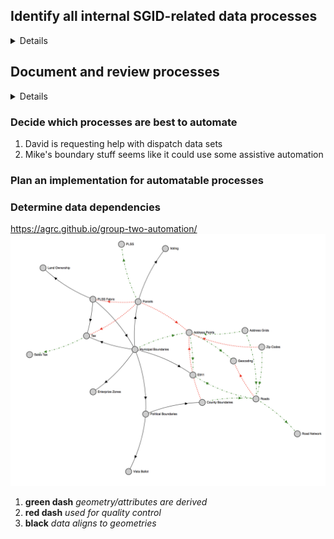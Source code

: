 ## Identify all internal SGID-related data processes

<details>
 
##### Address Points
 - Zach
 - Greg

##### Broadband
 - Zach
 - Bert

##### Boundaries
  - Mike
  - **Datasets**
    - Municipalities
    - County
    - Voting/Precinct
    - Tax

##### Roads
 - Michael
 - Greg

##### Parcels
  - Rick
  - **Datasets**
    - Normal Parcels
    - LIR

##### Imagery
  - Rick
  - **Datasets**
    - Indices
    - Raster.utah.gov

##### Zone Boundaries
  - Dave
  - **Datasets**
    - PSAPS
    - Fire
    - EMS
    - Law
    - City Codes
</details>

## Document and review processes

<details>
 
1. **Address Points**
   1. Existing scripts are written, 1 per participating county
   1. Incomplete because data is not received from
      - Daggett
      - Unitah
      - San Juan
      - Grand
      - Garfield
      - Sanpete
1. **Broadband**
   1. needs documentation but automation is not the best fit
1. **Boundaries**
   1. **Municipal/County Boundaries**
      1. PDF or jpg provied by LGO after county submission
      2. Outline is created with COGO tools in state plane and added to muni_modifications
      3. (muni/county)_modification polygon is **manually** used to adjust official boundary feature class and muni carto feature class
      4. blog post created quarterly
  1. **Precints (Vista Ballot Areas)**
     1. Mostly shapefiles received from counties
     2. ETL **manually** into our schema
     3. Validated on overlap with political districts and issues fixed
  1. **PLSS Fabric**
     1. BLM appends mini fabrics
     2. Counties and surveyors can submit tie sheets for corner adjustments
     3. Uses mostly built in fabric tools from vendor
     4. Exported to PLSS GCDB format and appends attributes **manually**
  1. **Tax Nomenclature**
     1. Terri C from tax provides individual geodatabases
     2. **Manually** create new tax areas using tax [process doc](https://docs.google.com/document/d/1Z8i0icMP3EeV0sI2BENhZNfAVTbfuyZfSm59Mwb3XBg/edit)
     3. **Manual** and scripted review happens based on checklist with exceptions
     3. Create prior years and publish new years
     4. Data can be updated quarterly
     5. Blog post is created yearly
1. **Roads**
   1. Data is requested from counties based on a schedule
   1. Data is edited in UTRANS
   2. Scripts are run to ETL data
   3. Change detection is run
   4. Custom tool helps reconcile differences in provided vs new data
   5. Monthly blog post
1. **Parcels**
   1. Existing scripts ETL data into our schema. One per county.
1. Sales Tax Areas need to align with municipal and county boundaries
   1. schema and attribute checks
1. Health stuff is loaded/edited adhoc when reached out to by stewards
   1. email sent with instructions
1. **PSAPS**
   1. Only certain dispatch centers are supported
      1. box elder
      1. vernal dispatch
         1. Daggett, Duchesne, Uintah
      1. salt lake communication center (TOC)
      1. weber/morgan
      1. cedar dispatch
         2. Iron co
         1. cedar also dispatches DPS on highways, etc
      1. st george dispatch
      1. san juan
      1. beaver
      1. miller
  1. **Address Points**
     1. ETL address points **manually**
        1. Sevier, Wayne, and Piute Counties they send David the address points  directly
     1. geocodes address points and inspects less than 100% matches
     1. fixes issues **manually**
  1. **Roads**
     1. Inspectes segments with geocodes scores < 100%
     2. Edits in spillman and Utrans with a note
1. **Schools**
   1. Scrape data from office of ed
   2. ETL to our schema **manually**
   3. Validate addresses and possibly move point
1. **EMS Response Zones**
   1. Not sure where they come from or how they are maintained.
1. **Care Centers**
   1. Get from Health some how
   1. Addresses are validated **manually**
1. **Enterprise Zones**
   1. Kelleigh sends shapefiles in emails
   2. Align boundaries with muni boundaries **manually** splitting where they cross
1. **Zip Codes**
   1. Align boundary with street segments **manually**
   2. Updated after talking to cities and jurisdictions
   3. Can change when code gets subdivided
1. **Address Grids**
   1. Align to boundaries **manually**

</details>

### Decide which processes are best to automate

1. David is requesting help with dispatch data sets
2. Mike's boundary stuff seems like it could use some assistive automation

### Plan an implementation for automatable processes

### Determine data dependencies

https://agrc.github.io/group-two-automation/
![graph](./data-relationships.png)
1. **green dash** _geometry/attributes are derived_
2. **red dash** _used for quality control_
3. **black** _data aligns to geometries_
